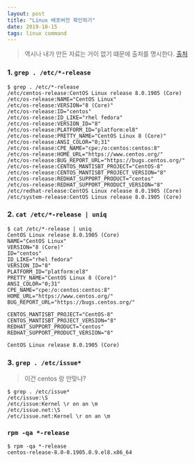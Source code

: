 ```yaml
---
layout: post
title: "Linux 배포버전 확인하기"
date: 2019-10-15
tags: linux command
---
```


> 역시나 내가 만든 자료는 거이 없기 떄문에 출처를 명시한다.
[출처](https://zetawiki.com/wiki/리눅스_종류_확인,_리눅스_버전_확인)


### 1. `grep . /etc/*-release`

``` shell
$ grep . /etc/*-release
/etc/centos-release:CentOS Linux release 8.0.1905 (Core)
/etc/os-release:NAME="CentOS Linux"
/etc/os-release:VERSION="8 (Core)"
/etc/os-release:ID="centos"
/etc/os-release:ID_LIKE="rhel fedora"
/etc/os-release:VERSION_ID="8"
/etc/os-release:PLATFORM_ID="platform:el8"
/etc/os-release:PRETTY_NAME="CentOS Linux 8 (Core)"
/etc/os-release:ANSI_COLOR="0;31"
/etc/os-release:CPE_NAME="cpe:/o:centos:centos:8"
/etc/os-release:HOME_URL="https://www.centos.org/"
/etc/os-release:BUG_REPORT_URL="https://bugs.centos.org/"
/etc/os-release:CENTOS_MANTISBT_PROJECT="CentOS-8"
/etc/os-release:CENTOS_MANTISBT_PROJECT_VERSION="8"
/etc/os-release:REDHAT_SUPPORT_PRODUCT="centos"
/etc/os-release:REDHAT_SUPPORT_PRODUCT_VERSION="8"
/etc/redhat-release:CentOS Linux release 8.0.1905 (Core)
/etc/system-release:CentOS Linux release 8.0.1905 (Core)
```

### 2. `cat /etc/*-release | uniq`

``` shell
$ cat /etc/*-release | uniq
CentOS Linux release 8.0.1905 (Core)
NAME="CentOS Linux"
VERSION="8 (Core)"
ID="centos"
ID_LIKE="rhel fedora"
VERSION_ID="8"
PLATFORM_ID="platform:el8"
PRETTY_NAME="CentOS Linux 8 (Core)"
ANSI_COLOR="0;31"
CPE_NAME="cpe:/o:centos:centos:8"
HOME_URL="https://www.centos.org/"
BUG_REPORT_URL="https://bugs.centos.org/"

CENTOS_MANTISBT_PROJECT="CentOS-8"
CENTOS_MANTISBT_PROJECT_VERSION="8"
REDHAT_SUPPORT_PRODUCT="centos"
REDHAT_SUPPORT_PRODUCT_VERSION="8"

CentOS Linux release 8.0.1905 (Core)
```

### 3. `grep . /etc/issue*`

> 이건 centos 랑 안맞나?

``` shell
$ grep . /etc/issue*
/etc/issue:\S
/etc/issue:Kernel \r on an \m
/etc/issue.net:\S
/etc/issue.net:Kernel \r on an \m
```

### `rpm -qa *-release`

``` shell
$ rpm -qa *-release
centos-release-8.0-0.1905.0.9.el8.x86_64
```
